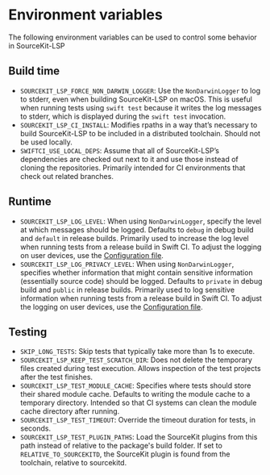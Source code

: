 # Environment variables

The following environment variables can be used to control some behavior in SourceKit-LSP

## Build time

- `SOURCEKIT_LSP_FORCE_NON_DARWIN_LOGGER`: Use the `NonDarwinLogger` to log to stderr, even when building SourceKit-LSP on macOS. This is useful when running tests using `swift test` because it writes the log messages to stderr, which is displayed during the `swift test` invocation.
- `SOURCEKIT_LSP_CI_INSTALL`: Modifies rpaths in a way that’s necessary to build SourceKit-LSP to be included in a distributed toolchain. Should not be used locally.
- `SWIFTCI_USE_LOCAL_DEPS`: Assume that all of SourceKit-LSP’s dependencies are checked out next to it and use those instead of cloning the repositories. Primarily intended for CI environments that check out related branches.

## Runtime

- `SOURCEKIT_LSP_LOG_LEVEL`: When using `NonDarwinLogger`, specify the level at which messages should be logged. Defaults to `debug` in debug build and `default` in release builds. Primarily used to increase the log level when running tests from a release build in Swift CI. To adjust the logging on user devices, use the [Configuration file](../Documentation/Configuration%20File.md).
- `SOURCEKIT_LSP_LOG_PRIVACY_LEVEL`: When using `NonDarwinLogger`, specifies whether information that might contain sensitive information (essentially source code) should be logged. Defaults to `private` in debug build and `public` in release builds. Primarily used to log sensitive information when running tests from a release build in Swift CI. To adjust the logging on user devices, use the [Configuration file](../Documentation/Configuration%20File.md).

## Testing
- `SKIP_LONG_TESTS`: Skip tests that typically take more than 1s to execute.
- `SOURCEKIT_LSP_KEEP_TEST_SCRATCH_DIR`: Does not delete the temporary files created during test execution. Allows inspection of the test projects after the test finishes.
- `SOURCEKIT_LSP_TEST_MODULE_CACHE`: Specifies where tests should store their shared module cache. Defaults to writing the module cache to a temporary directory. Intended so that CI systems can clean the module cache directory after running.
- `SOURCEKIT_LSP_TEST_TIMEOUT`: Override the timeout duration for tests, in seconds.
- `SOURCEKIT_LSP_TEST_PLUGIN_PATHS`: Load the SourceKit plugins from this path instead of relative to the package's build folder. If set to `RELATIVE_TO_SOURCEKITD`, the SourceKit plugin is found from the toolchain, relative to sourcekitd.
